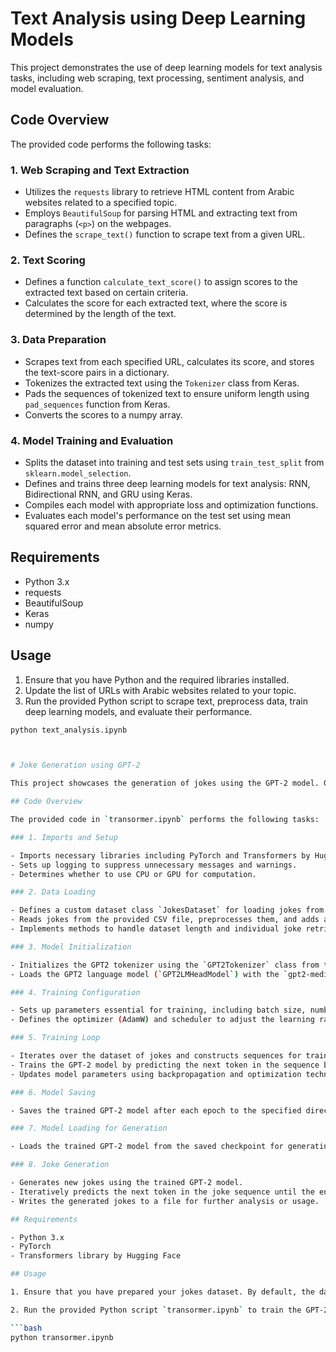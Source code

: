 # Text Analysis using Deep Learning Models

This project demonstrates the use of deep learning models for text analysis tasks, including web scraping, text processing, sentiment analysis, and model evaluation.

## Code Overview

The provided code performs the following tasks:

### 1. Web Scraping and Text Extraction

- Utilizes the `requests` library to retrieve HTML content from Arabic websites related to a specified topic.
- Employs `BeautifulSoup` for parsing HTML and extracting text from paragraphs (`<p>`) on the webpages.
- Defines the `scrape_text()` function to scrape text from a given URL.

### 2. Text Scoring

- Defines a function `calculate_text_score()` to assign scores to the extracted text based on certain criteria.
- Calculates the score for each extracted text, where the score is determined by the length of the text.

### 3. Data Preparation

- Scrapes text from each specified URL, calculates its score, and stores the text-score pairs in a dictionary.
- Tokenizes the extracted text using the `Tokenizer` class from Keras.
- Pads the sequences of tokenized text to ensure uniform length using `pad_sequences` function from Keras.
- Converts the scores to a numpy array.

### 4. Model Training and Evaluation

- Splits the dataset into training and test sets using `train_test_split` from `sklearn.model_selection`.
- Defines and trains three deep learning models for text analysis: RNN, Bidirectional RNN, and GRU using Keras.
- Compiles each model with appropriate loss and optimization functions.
- Evaluates each model's performance on the test set using mean squared error and mean absolute error metrics.

## Requirements

- Python 3.x
- requests
- BeautifulSoup
- Keras
- numpy

## Usage

1. Ensure that you have Python and the required libraries installed.
2. Update the list of URLs with Arabic websites related to your topic.
3. Run the provided Python script to scrape text, preprocess data, train deep learning models, and evaluate their performance.

```bash
python text_analysis.ipynb



# Joke Generation using GPT-2

This project showcases the generation of jokes using the GPT-2 model. GPT-2, developed by OpenAI, is a powerful language model capable of generating human-like text. In this project, we fine-tune the GPT-2 model on a dataset of jokes to create new, humorous content.

## Code Overview

The provided code in `transormer.ipynb` performs the following tasks:

### 1. Imports and Setup

- Imports necessary libraries including PyTorch and Transformers by Hugging Face.
- Sets up logging to suppress unnecessary messages and warnings.
- Determines whether to use CPU or GPU for computation.

### 2. Data Loading

- Defines a custom dataset class `JokesDataset` for loading jokes from a CSV file.
- Reads jokes from the provided CSV file, preprocesses them, and adds a special token ("JOKE:") to mark the start of each joke.
- Implements methods to handle dataset length and individual joke retrieval.

### 3. Model Initialization

- Initializes the GPT2 tokenizer using the `GPT2Tokenizer` class from the Transformers library. This tokenizer is specifically trained to handle GPT-2 model input and output.
- Loads the GPT2 language model (`GPT2LMHeadModel`) with the `gpt2-medium` pre-trained weights. This model is capable of generating text based on input prompts.

### 4. Training Configuration

- Sets up parameters essential for training, including batch size, number of epochs, learning rate, and warm-up steps.
- Defines the optimizer (AdamW) and scheduler to adjust the learning rate during training.

### 5. Training Loop

- Iterates over the dataset of jokes and constructs sequences for training the GPT-2 model.
- Trains the GPT-2 model by predicting the next token in the sequence based on the input tokens.
- Updates model parameters using backpropagation and optimization techniques.

### 6. Model Saving

- Saves the trained GPT-2 model after each epoch to the specified directory. This allows us to reload the model for later use without retraining.

### 7. Model Loading for Generation

- Loads the trained GPT-2 model from the saved checkpoint for generating new jokes.

### 8. Joke Generation

- Generates new jokes using the trained GPT-2 model.
- Iteratively predicts the next token in the joke sequence until the end token is encountered.
- Writes the generated jokes to a file for further analysis or usage.

## Requirements

- Python 3.x
- PyTorch
- Transformers library by Hugging Face

## Usage

1. Ensure that you have prepared your jokes dataset. By default, the dataset should be in the `jokes_data/` directory, containing a CSV file named `shortjokes.csv`.

2. Run the provided Python script `transormer.ipynb` to train the GPT-2 model on the jokes dataset and generate new jokes.

```bash
python transormer.ipynb
